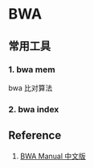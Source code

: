 # BWA

## 常用工具

### 1. bwa mem

bwa 比对算法


### 2. bwa index




## Reference

1. [BWA Manual 中文版](http://cncbi.github.io/BWA-Manual-CN/)
